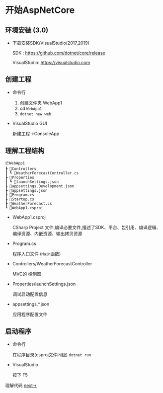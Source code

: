 # 开始AspNetCore

## 环境安装 (3.0)

* 下载安装SDK/VisualStudio(2017,2019)

    SDK : https://github.com/dotnet/core/release

    VisualStudio: https://visualstudio.com

## 创建工程

* 命令行
  
    1. 创建文件夹 WebApp1
    2. cd `WebApp1`
    3. `dotnet new web`

* VisualStudio GUI
  
    新建工程->ConsoleApp


## 理解工程结构

    📦WebApp1
    ┣ 📂Controllers
    ┃ ┗ 📜WeatherForecastController.cs    
    ┣ 📂Properties
    ┃ ┗ 📜launchSettings.json
    ┣ 📜appsettings.Development.json
    ┣ 📜appsettings.json
    ┣ 📜Program.cs
    ┣ 📜Startup.cs
    ┣ 📜WeatherForecast.cs
    ┗ 📜WebApp1.csproj

* WebApp1.csproj

    CSharp Project 文件,编译必要文件,描述了SDK、平台、包引用、编译逻辑、编译资源、内嵌资源、输出拷贝资源

* Program.cs
  
    程序入口文件 (`Main`函数)

* Controllers/WeatherForecastController
  
    MVC的 控制器

* Properties/launchSettings.json

    调试启动配置信息

* appsettings.*.json

    应用程序配置文件

## 启动程序

* 命令行
  
   在程序目录(csproj文件同级) `dotnet run`

* VisualStudio

    按下 F5

理解代码 [next->](session2.md)